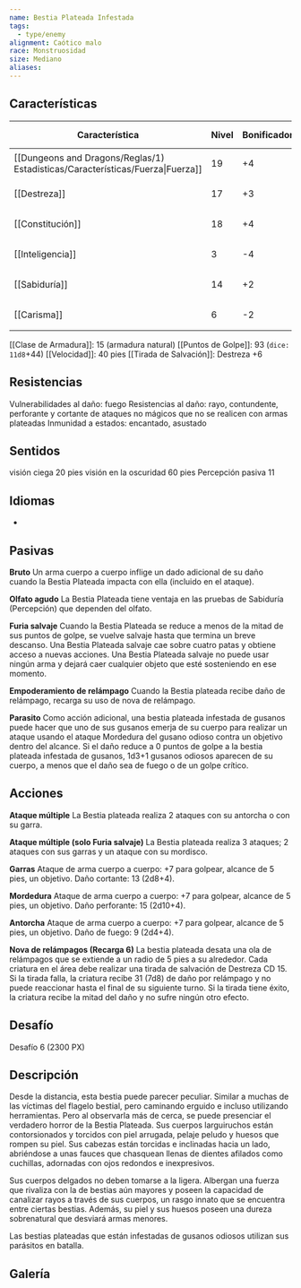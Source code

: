 ```yaml
---
name: Bestia Plateada Infestada
tags:
  - type/enemy
alignment: Caótico malo
race: Monstruosidad
size: Mediano
aliases:
---
```


## Características

| Característica                                                                 | Nivel | Bonificador | Lanzar dado      |
| ------------------------------------------------------------------------------ | ----- | ----------- | ---------------- |
| [[Dungeons and Dragons/Reglas/1) Estadisticas/Características/Fuerza\|Fuerza]] | 19    | +4          | `dice: 1d20 + 0` |
| [[Destreza]]                                                                   | 17    | +3          | `dice: 1d20 + 0` |
| [[Constitución]]                                                               | 18    | +4          | `dice: 1d20 + 0` |
| [[Inteligencia]]                                                               | 3     | -4          | `dice: 1d20 + 0` |
| [[Sabiduría]]                                                                  | 14    | +2          | `dice: 1d20 + 0` |
| [[Carisma]]                                                                    | 6     | -2          | `dice: 1d20 + 0` |

[[Clase de Armadura]]: 15 (armadura natural)
[[Puntos de Golpe]]: 93 (`dice: 11d8`+44)
[[Velocidad]]: 40 pies
[[Tirada de Salvación]]: Destreza +6

## Resistencias

Vulnerabilidades al daño: fuego
Resistencias al daño: rayo, contundente, perforante y cortante de ataques no mágicos que no se realicen con armas plateadas
Inmunidad a estados: encantado, asustado

## Sentidos

visión ciega 20 pies
visión en la oscuridad 60 pies 
Percepción pasiva 11

## Idiomas

-

## Pasivas

**Bruto**
Un arma cuerpo a cuerpo inflige un dado adicional de su daño cuando la Bestia Plateada impacta con ella (incluido en el ataque).

**Olfato agudo**
La Bestia Plateada tiene ventaja en las pruebas de Sabiduría (Percepción) que dependen del olfato.

**Furia salvaje**
Cuando la Bestia Plateada se reduce a menos de la mitad de sus puntos de golpe, se vuelve salvaje hasta que termina un breve descanso. Una Bestia Plateada salvaje cae sobre cuatro patas y obtiene acceso a nuevas acciones. Una Bestia Plateada salvaje no puede usar ningún arma y dejará caer cualquier objeto que esté sosteniendo en ese momento.

**Empoderamiento de relámpago**
Cuando la Bestia plateada recibe daño de relámpago, recarga su uso de nova de relámpago.

**Parasito**
Como acción adicional, una bestia plateada infestada de gusanos puede hacer que uno de sus gusanos emerja de su cuerpo para realizar un ataque usando el ataque Mordedura del gusano odioso contra un objetivo dentro del alcance.
Si el daño reduce a 0 puntos de golpe a la bestia plateada infestada de gusanos, 1d3+1 gusanos odiosos aparecen de su cuerpo, a menos que el daño sea de fuego o de un golpe crítico.

## Acciones

**Ataque múltiple**
La Bestia plateada realiza 2 ataques con su antorcha o con su garra.

**Ataque múltiple (solo Furia salvaje)**
La Bestia plateada realiza 3 ataques; 2 ataques con sus garras y un ataque con su mordisco.

**Garras**
Ataque de arma cuerpo a cuerpo: +7 para golpear, alcance de 5 pies, un objetivo.
Daño cortante: 13 (2d8+4).

**Mordedura**
Ataque de arma cuerpo a cuerpo: +7 para golpear, alcance de 5 pies, un objetivo.
Daño perforante: 15 (2d10+4).

**Antorcha**
Ataque de arma cuerpo a cuerpo: +7 para golpear, alcance de 5 pies, un objetivo.
Daño de fuego: 9 (2d4+4).

**Nova de relámpagos (Recarga 6)**
La bestia plateada desata una ola de relámpagos que se extiende a un radio de 5 pies a su alrededor. Cada criatura en el área debe realizar una tirada de salvación de Destreza CD 15. Si la tirada falla, la criatura recibe 31 (7d8) de daño por relámpago y no puede reaccionar hasta el final de su siguiente turno.
Si la tirada tiene éxito, la criatura recibe la mitad del daño y no sufre ningún otro efecto.

## Desafío

Desafío 6 (2300 PX)

## Descripción

Desde la distancia, esta bestia puede parecer peculiar. Similar a muchas de las víctimas del flagelo bestial, pero caminando erguido e incluso utilizando herramientas. Pero al observarla más de cerca, se puede presenciar el verdadero horror de la Bestia Plateada.
Sus cuerpos larguiruchos están contorsionados y torcidos con piel arrugada, pelaje peludo y huesos que rompen su piel. Sus cabezas están torcidas e inclinadas hacia un lado, abriéndose a unas fauces que chasquean llenas de dientes afilados como cuchillas, adornadas con ojos redondos e inexpresivos.

Sus cuerpos delgados no deben tomarse a la ligera. Albergan una fuerza que rivaliza con la de bestias aún mayores y poseen la capacidad de canalizar rayos a través de sus cuerpos, un rasgo innato que se encuentra entre ciertas bestias. Además, su piel y sus huesos poseen una dureza sobrenatural que desviará armas menores.

Las bestias plateadas que están infestadas de gusanos odiosos utilizan sus parásitos en batalla.

## Galería




